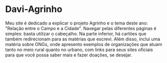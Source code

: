 # Davi-Agrinho

Meu site é dedicado a explicar o projeto Agrinho e o tema deste ano: "Relação entre o Campo e a Cidade". Navegar pelas diferentes páginas é simples: basta utilizar o cabeçalho. Na parte inferior, há cartões que também redirecionam para as matérias que escrevi. Além disso, inclui uma matéria sobre ONGs, onde apresento exemplos de organizações que atuam tanto no meio rural quanto no urbano, com links para seus sites oficiais para que você possa saber mais e fazer doações, se desejar.

